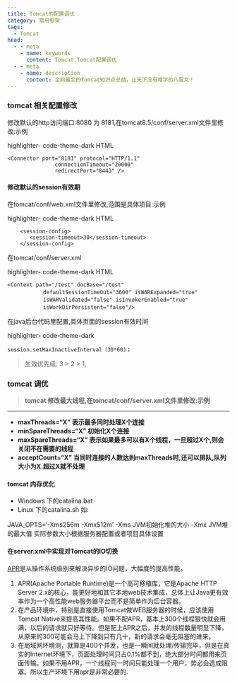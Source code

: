 ```yaml
---
title: Tomcat的配置调优
category: 常用框架
tags:
  - Tomcat
head:
  - - meta
    - name: keywords
      content: Tomcat,Tomcat配置调优
  - - meta
    - name: description
      content: 全网最全的Tomcat知识点总结，让天下没有难学的八股文！
---
```








### tomcat 相关配置修改

修改默认的http访问端口:8080 为 8181,在tomcat8.5/conf/server.xml文件里修改:示例



highlighter- code-theme-dark HTML

```
<Connector port="8181" protocol="HTTP/1.1"
               connectionTimeout="20000"
               redirectPort="8443" />
```

#### 修改默认的session有效期

在tomcat/conf/web.xml文件里修改,范围是具体项目:示例



highlighter- code-theme-dark HTML

```
    <session-config>
       <session-timeout>30</session-timeout>
    </session-config>
```

在tomcat/conf/server.xml



highlighter- code-theme-dark HTML

```
<Context path="/test" docBase="/test"  
		　　defaultSessionTimeOut="3600" isWARExpanded="true"  
		　　isWARValidated="false" isInvokerEnabled="true"  
		　　isWorkDirPersistent="false"/>
```

在java后台代码里配置,具体页面的session有效时间



highlighter- code-theme-dark

```
session.setMaxInactiveInterval（30*60)；
```

> 生效优先级: 3 > 2 > 1,

###  tomcat 调优

> **tomcat 修改最大线程,在tomcat/conf/server.xml文件里修改:示例**

------

- **maxThreads=“X” 表示最多同时处理X个连接**
- **minSpareThreads=“X” 初始化X个连接**
- **maxSpareThreads=“X” 表示如果最多可以有X个线程，一旦超过X个,则会关闭不在需要的线程**
- **acceptCount=“X” 当同时连接的人数达到maxThreads时,还可以排队,队列大小为X.超过X就不处理**

#### tomcat 内存优化

- Windows 下的catalina.bat
- Linux 下的catalina.sh 如:

JAVA_OPTS=’-Xms256m -Xmx512m’
-Xms JVM初始化堆的大小
-Xmx JVM堆的最大值 实际参数大小根据服务器配置或者项目具体设置



#### 在server.xml中实现对Tomcat的IO切换

[APR](http://apr.apache.org/)是从操作系统级别来解决异步的IO问题，大幅度的提高性能。

1. APR(Apache Portable Runtime)是一个高可移植库，它是Apache HTTP Server 2.x的核心，能更好地和其它本地web技术集成，总体上让Java更有效率作为一个高性能web服务器平台而不是简单作为后台容器。
2. 在产品环境中，特别是直接使用Tomcat做WEB服务器的时候，应该使用Tomcat Native来提高其性能。如果不配APR，基本上300个线程狠快就会用满，以后的请求就只好等待。但是配上APR之后，并发的线程数量明显下降，从原来的300可能会马上下降到只有几十，新的请求会毫无阻塞的进来。
3. 在局域网环境测，就算是400个并发，也是一瞬间就处理/传输完毕，但是在真实的Internet环境下，页面处理时间只占0.1%都不到，绝大部分时间都用来页面传输。如果不用APR，一个线程同一时间只能处理一个用户，势必会造成阻塞。所以生产环境下用apr是非常必要的.

<!-- @include: @article-footer.snippet.md -->     